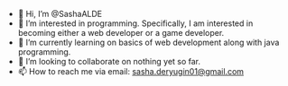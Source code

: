 - 👋 Hi, I’m @SashaALDE
- 👀 I’m interested in programming. Specifically, I am interested in becoming either a web developer or a game developer.
- 🌱 I’m currently learning on basics of web development along with java programming.
- 💞️ I’m looking to collaborate on nothing yet so far.
- 📫 How to reach me via email: sasha.deryugin01@gmail.com

<!---
SashaALDE/SashaALDE is a ✨ special ✨ repository because its `README.md` (this file) appears on your GitHub profile.
You can click the Preview link to take a look at your changes.
--->
